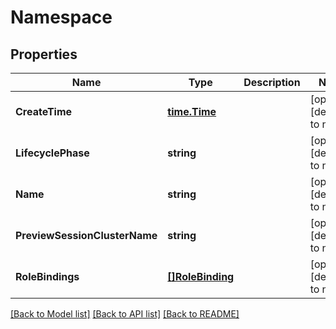# Namespace

## Properties
Name | Type | Description | Notes
------------ | ------------- | ------------- | -------------
**CreateTime** | [**time.Time**](time.Time.md) |  | [optional] [default to null]
**LifecyclePhase** | **string** |  | [optional] [default to null]
**Name** | **string** |  | [optional] [default to null]
**PreviewSessionClusterName** | **string** |  | [optional] [default to null]
**RoleBindings** | [**[]RoleBinding**](RoleBinding.md) |  | [optional] [default to null]

[[Back to Model list]](../README.md#documentation-for-models) [[Back to API list]](../README.md#documentation-for-api-endpoints) [[Back to README]](../README.md)


